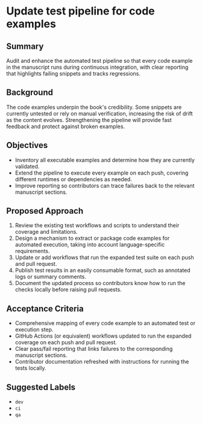 # Update test pipeline for code examples

## Summary
Audit and enhance the automated test pipeline so that every code example in the manuscript runs during continuous integration, with clear reporting that highlights failing snippets and tracks regressions.

## Background
The code examples underpin the book's credibility. Some snippets are currently untested or rely on manual verification, increasing the risk of drift as the content evolves. Strengthening the pipeline will provide fast feedback and protect against broken examples.

## Objectives
- Inventory all executable examples and determine how they are currently validated.
- Extend the pipeline to execute every example on each push, covering different runtimes or dependencies as needed.
- Improve reporting so contributors can trace failures back to the relevant manuscript sections.

## Proposed Approach
1. Review the existing test workflows and scripts to understand their coverage and limitations.
2. Design a mechanism to extract or package code examples for automated execution, taking into account language-specific requirements.
3. Update or add workflows that run the expanded test suite on each push and pull request.
4. Publish test results in an easily consumable format, such as annotated logs or summary comments.
5. Document the updated process so contributors know how to run the checks locally before raising pull requests.

## Acceptance Criteria
- Comprehensive mapping of every code example to an automated test or execution step.
- GitHub Actions (or equivalent) workflows updated to run the expanded coverage on each push and pull request.
- Clear pass/fail reporting that links failures to the corresponding manuscript sections.
- Contributor documentation refreshed with instructions for running the tests locally.

## Suggested Labels
- `dev`
- `ci`
- `qa`

